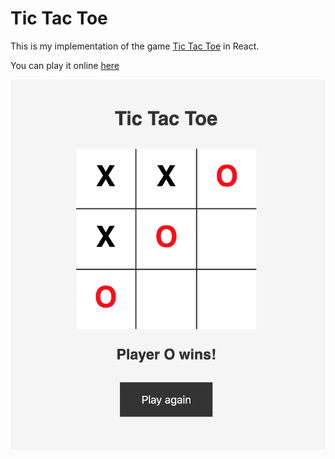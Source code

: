 # Tic Tac Toe

This is my implementation of the game [Tic Tac Toe](https://en.wikipedia.org/wiki/Tic-tac-toe) in React.

You can play it online [here](https://master--helpful-fairy-c19c4e.netlify.app/)

[![](./src/images/tic-tac-toe-screenshot.png "Screenshot of Tic Tac Toe game")
](#)
